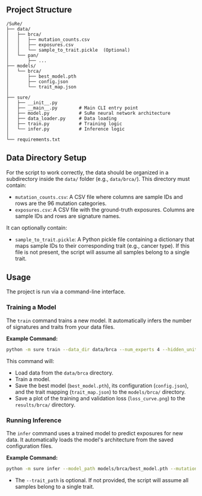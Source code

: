 ## Project Structure

```
/SuRe/
├── data/
│   ├── brca/
│   │   ├── mutation_counts.csv
│   │   ├── exposures.csv
│   │   └── sample_to_trait.pickle  (Optional)
│   └── pan/
│       ├── ...
├── models/
│   └── brca/
│       ├── best_model.pth
│       ├── config.json
│       └── trait_map.json
│
├── sure/
│   ├── __init__.py
│   ├── __main__.py        # Main CLI entry point
│   ├── model.py           # SuRe neural network architecture
│   ├── data_loader.py     # Data loading
│   ├── train.py           # Training logic
│   └── infer.py           # Inference logic
│
└── requirements.txt
```

## Data Directory Setup

For the script to work correctly, the data should be organized in a subdirectory inside the `data/` folder (e.g., `data/brca/`). This directory must contain:
* `mutation_counts.csv`: A CSV file where columns are sample IDs and rows are the 96 mutation categories.
* `exposures.csv`: A CSV file with the ground-truth exposures. Columns are sample IDs and rows are signature names.

It can optionally contain:
* `sample_to_trait.pickle`: A Python pickle file containing a dictionary that maps sample IDs to their corresponding trait (e.g., cancer type). If this file is not present, the script will assume all samples belong to a single trait.

## Usage

The project is run via a command-line interface.

### Training a Model

The `train` command trains a new model. It automatically infers the number of signatures and traits from your data files.

**Example Command:**
```bash
python -m sure train --data_dir data/brca --num_experts 4 --hidden_units 100 --epochs 100 --batch_size 32 --learning_rate 0.1 --dropout_rate 0.2
```

This command will:
* Load data from the `data/brca` directory.
* Train a model.
* Save the best model (`best_model.pth`), its configuration (`config.json`), and the trait mapping (`trait_map.json`) to the `models/brca/` directory.
* Save a plot of the training and validation loss (`loss_curve.png`) to the `results/brca/` directory.

### Running Inference

The `infer` command uses a trained model to predict exposures for new data. It automatically loads the model's architecture from the saved configuration files.

**Example Command:**
```bash
python -m sure infer --model_path models/brca/best_model.pth --mutation_counts_path data/brca/new_unseen_counts.csv --trait_path data/brca/new_unseen_traits.pickle --output_file results/brca/predicted_exposures.csv
```
* The `--trait_path` is optional. If not provided, the script will assume all samples belong to a single trait.
